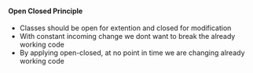 #### Open Closed Principle

- Classes should be open for extention and closed for modification
- With constant incoming change we dont want to break the already working code
- By applying open-closed, at no point in time we are changing already working code